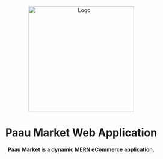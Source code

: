 <div align="center">
<a href="#">
<img src="https://raw.githubusercontent.com/abellmanuell/paau-market/main/public/paau_market.png" width="280" alt="Logo" />
</a>
</div>

<h1 align="center"> Paau Market Web Application</h1>
<p align="center"><b>Paau Market is a dynamic MERN eCommerce application.</b></p>
